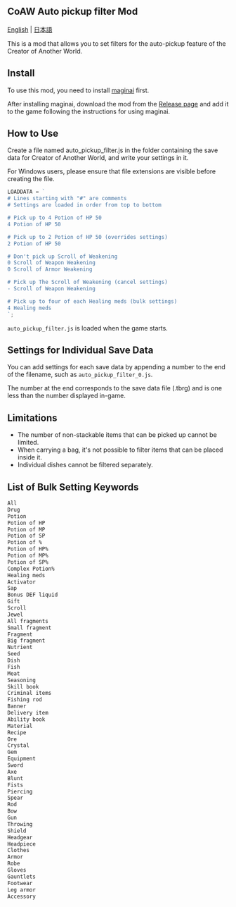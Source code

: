 ## CoAW Auto pickup filter Mod

[English](./README_en.md) | [日本語](./README.md)

This is a mod that allows you to set filters for the auto-pickup feature of the Creator of Another World.

## Install

To use this mod, you need to install [maginai](https://github.com/Spoonail-Iroiro/maginai) first.

After installing maginai, download the mod from the [Release page](https://github.com/soeklgb/coaw_auto_pickup_filter/releases) and add it to the game following the instructions for using maginai.

## How to Use

Create a file named auto_pickup_filter.js in the folder containing the save data for Creator of Another World, and write your settings in it.

For Windows users, please ensure that file extensions are visible before creating the file.

```js
LOADDATA = `
# Lines starting with "#" are comments
# Settings are loaded in order from top to bottom

# Pick up to 4 Potion of HP 50
4 Potion of HP 50

# Pick up to 2 Potion of HP 50 (overrides settings)
2 Potion of HP 50

# Don't pick up Scroll of Weakening
0 Scroll of Weapon Weakening
0 Scroll of Armor Weakening

# Pick up The Scroll of Weakening (cancel settings)
- Scroll of Weapon Weakening

# Pick up to four of each Healing meds (bulk settings)
4 Healing meds
`;
```

`auto_pickup_filter.js` is loaded when the game starts.

## Settings for Individual Save Data

You can add settings for each save data by appending a number to the end of the filename, such as `auto_pickup_filter_0.js`.

The number at the end corresponds to the save data file (.tbrg) and is one less than the number displayed in-game.

## Limitations

- The number of non-stackable items that can be picked up cannot be limited.
- When carrying a bag, it's not possible to filter items that can be placed inside it.
- Individual dishes cannot be filtered separately.

## List of Bulk Setting Keywords

```txt
All
Drug
Potion
Potion of HP
Potion of MP
Potion of SP
Potion of %
Potion of HP%
Potion of MP%
Potion of SP%
Complex Potion%
Healing meds
Activator
Sap
Bonus DEF liquid
Gift
Scroll
Jewel
All fragments
Small fragment
Fragment
Big fragment
Nutrient
Seed
Dish
Fish
Meat
Seasoning
Skill book
Criminal items
Fishing rod
Banner
Delivery item
Ability book
Material
Recipe
Ore
Crystal
Gem
Equipment
Sword
Axe
Blunt
Fists
Piercing
Spear
Rod
Bow
Gun
Throwing
Shield
Headgear
Headpiece
Clothes
Armor
Robe
Gloves
Gauntlets
Footwear
Leg armor
Accessory
```
